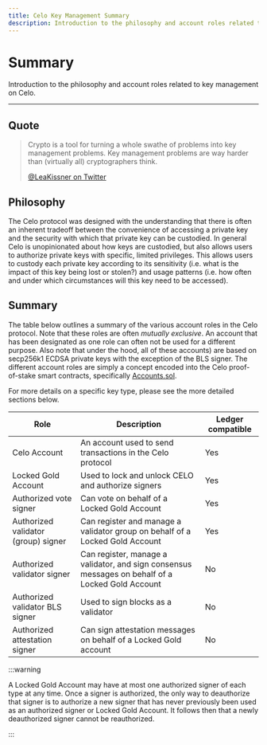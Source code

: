 ```yaml
---
title: Celo Key Management Summary
description: Introduction to the philosophy and account roles related to key management on Celo.
---
```


# Summary

Introduction to the philosophy and account roles related to key management on Celo.

---

## Quote

> Crypto is a tool for turning a whole swathe of problems into key management problems. Key management problems are way harder than (virtually all) cryptographers think.
>
> [@LeaKissner on Twitter](https://twitter.com/LeaKissner/status/1198595109756887040)

## Philosophy

The Celo protocol was designed with the understanding that there is often an inherent tradeoff between the convenience of accessing a private key and the security with which that private key can be custodied. In general Celo is unopinionated about how keys are custodied, but also allows users to authorize private keys with specific, limited privileges. This allows users to custody each private key according to its sensitivity (i.e. what is the impact of this key being lost or stolen?) and usage patterns (i.e. how often and under which circumstances will this key need to be accessed).

## Summary

The table below outlines a summary of the various account roles in the Celo protocol. Note that these roles are often _mutually exclusive_. An account that has been designated as one role can often not be used for a different purpose. Also note that under the hood, all of these accounts) are based on secp256k1 ECDSA private keys with the exception of the BLS signer. The different account roles are simply a concept encoded into the Celo proof-of-stake smart contracts, specifically [Accounts.sol](https://github.com/celo-org/celo-monorepo/blob/master/packages/protocol/contracts/common/Accounts.sol).

For more details on a specific key type, please see the more detailed sections below.

| Role                                | Description                                                                                      | Ledger compatible |
| ----------------------------------- | ------------------------------------------------------------------------------------------------ | ----------------- |
| Celo Account                        | An account used to send transactions in the Celo protocol                                        | Yes               |
| Locked Gold Account                 | Used to lock and unlock CELO and authorize signers                                               | Yes               |
| Authorized vote signer              | Can vote on behalf of a Locked Gold Account                                                      | Yes               |
| Authorized validator (group) signer | Can register and manage a validator group on behalf of a Locked Gold Account                     | Yes               |
| Authorized validator signer         | Can register, manage a validator, and sign consensus messages on behalf of a Locked Gold Account | No                |
| Authorized validator BLS signer     | Used to sign blocks as a validator                                                               | No                |
| Authorized attestation signer       | Can sign attestation messages on behalf of a Locked Gold account                                 | No                |

:::warning

A Locked Gold Account may have at most one authorized signer of each type at any time. Once a signer is authorized, the only way to deauthorize that signer is to authorize a new signer that has never previously been used as an authorized signer or Locked Gold Account. It follows then that a newly deauthorized signer cannot be reauthorized.

:::
